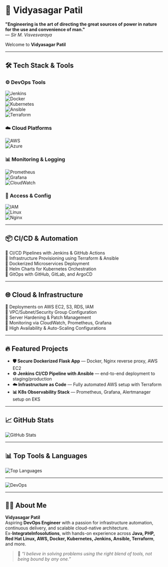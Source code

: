 # 🚀 Vidyasagar Patil  

**"Engineering is the art of directing the great sources of power in nature for the use and convenience of man."**  
— *Sir M. Visvesvaraya*

Welcome to **Vidyasagar Patil**

---

## 🛠️ Tech Stack & Tools  

### ⚙️ **DevOps Tools**  
![Jenkins](https://img.shields.io/badge/-Jenkins-D24939?style=for-the-badge&logo=jenkins&logoColor=white)  
![Docker](https://img.shields.io/badge/-Docker-2496ED?style=for-the-badge&logo=docker&logoColor=white)  
![Kubernetes](https://img.shields.io/badge/-Kubernetes-326CE5?style=for-the-badge&logo=kubernetes&logoColor=white)  
![Ansible](https://img.shields.io/badge/-Ansible-EE0000?style=for-the-badge&logo=ansible&logoColor=white)  
![Terraform](https://img.shields.io/badge/-Terraform-7B42BC?style=for-the-badge&logo=terraform&logoColor=white)  

### ☁️ **Cloud Platforms**  
![AWS](https://img.shields.io/badge/-AWS-232F3E?style=for-the-badge&logo=amazon-aws)  
![Azure](https://img.shields.io/badge/-Azure-0078D4?style=for-the-badge&logo=microsoft-azure)  

### 📊 **Monitoring & Logging**  
![Prometheus](https://img.shields.io/badge/-Prometheus-E6522C?style=for-the-badge&logo=prometheus&logoColor=white)  
![Grafana](https://img.shields.io/badge/-Grafana-F46800?style=for-the-badge&logo=grafana&logoColor=white)  
![CloudWatch](https://img.shields.io/badge/-CloudWatch-FF9900?style=for-the-badge&logo=amazonaws&logoColor=white)  

### 🔐 **Access & Config**  
![IAM](https://img.shields.io/badge/-AWS%20IAM-0052CC?style=for-the-badge&logo=amazonaws&logoColor=white)  
![Linux](https://img.shields.io/badge/-Linux-FCC624?style=for-the-badge&logo=linux&logoColor=black)  
![Nginx](https://img.shields.io/badge/-Nginx-009639?style=for-the-badge&logo=nginx&logoColor=white)  

---

## 📦 CI/CD & Automation

🔹 CI/CD Pipelines with Jenkins & GitHub Actions  
🔹 Infrastructure Provisioning using Terraform & Ansible  
🔹 Dockerized Microservices Deployment  
🔹 Helm Charts for Kubernetes Orchestration  
🔹 GitOps with GitHub, GitLab, and ArgoCD  

---

## 🌐 Cloud & Infrastructure  

🔹 Deployments on AWS EC2, S3, RDS, IAM  
🔹 VPC/Subnet/Security Group Configuration  
🔹 Server Hardening & Patch Management  
🔹 Monitoring via CloudWatch, Prometheus, Grafana  
🔹 High Availability & Auto-Scaling Configurations  

---

## 🔥 Featured Projects  

- **🛡️ Secure Dockerized Flask App** — Docker, Nginx reverse proxy, AWS EC2  
- **⚙️ Jenkins CI/CD Pipeline with Ansible** — end-to-end deployment to staging/production  
- **☁️ Infrastructure as Code** — Fully automated AWS setup with Terraform  
- **📊 K8s Observability Stack** — Prometheus, Grafana, Alertmanager setup on EKS  

---

## 📈 GitHub Stats

![GitHub Stats](https://github-readme-stats.vercel.app/api?username=vidyasagar-patil&show_icons=true&theme=tokyonight)

---

## 📊 Top Tools & Languages

![Top Languages](https://github-readme-stats.vercel.app/api/top-langs/?username=vidyasagar-patil&layout=compact&theme=tokyonight)

---

![DevOps](https://media.giphy.com/media/qgQUggAC3Pfv687qPC/giphy.gif)

---

## 👨‍💻 About Me

**Vidyasagar Patil**  
Aspiring **DevOps Engineer** with a passion for infrastructure automation, continuous delivery, and scalable cloud-native architecture.  
Ex-**IntegrateInfosolutions**, with hands-on experience across **Java, PHP, Red Hat Linux, AWS, Docker, Kubernetes, Jenkins, Ansible, Terraform**, and more.

> 🧠 *“I believe in solving problems using the right blend of tools, not being bound by any one.”*


